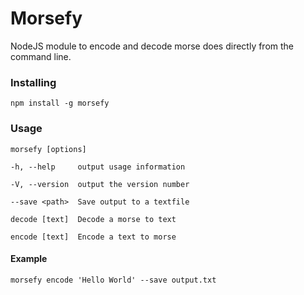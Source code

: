 # Morsefy
NodeJS module to encode and decode morse does directly from the command line.

### Installing
``npm install -g morsefy``

### Usage
  ``morsefy [options]``
  
``-h, --help     output usage information``

``-V, --version  output the version number``

``--save <path>  Save output to a textfile``

``decode [text]  Decode a morse to text``

``encode [text]  Encode a text to morse``

#### Example

``morsefy encode 'Hello World' --save output.txt``
